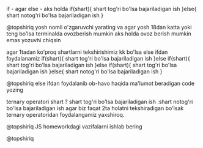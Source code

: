 if - agar
else - aks holda
if(shart){
shart tog'ri bo'lsa bajariladigan ish
}else{
shart notog'ri bo'lsa bajariladigan ish
}

@topshiriq yosh nomli o'zgaruvchi yarating va agar yosh 18dan katta yoki teng bo'lsa terminalda ovozberish mumkin aks holda ovoz berish mumkin emas yozuvhi chiqsin

agar 1tadan ko'proq shartlarni tekshirishimiz kk bo'lsa else ifdan foydalanamiz
if(shart){
shart tog'ri bo'lsa bajariladigan ish
}else if(shart){
shart tog'ri bo'lsa bajariladigan ish
}else if(shart){
shart tog'ri bo'lsa bajariladigan ish
}else{
shart notog'ri bo'lsa bajariladigan ish
}

@topshiriq else ifdan foydalanib ob-havo haqida ma'lumot beradigan code yozing

ternary operatori
shart ? shart tog'ri bo'lsa bajariladigan ish :shart notog'ri bo'lsa bajariladigan ish
agar biz faqat 2ta holatni tekshiradigan bo'lsak ternary operatoridan foydalangamiz yaxshiroq.

@topshiriq JS homeworkdagi vazifalarni ishlab bering

@topshiriq 